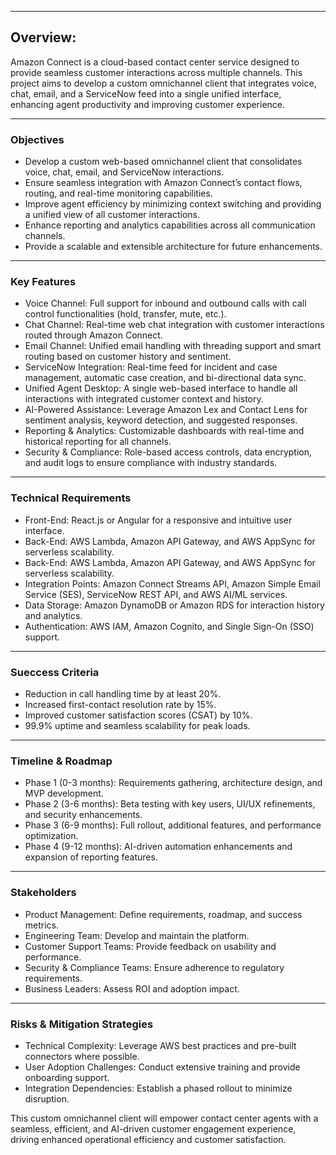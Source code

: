 

---

## Overview:

Amazon Connect is a cloud-based contact center service designed to provide seamless customer interactions across multiple channels. This project aims to develop a custom omnichannel client that integrates voice, chat, email, and a ServiceNow feed into a single unified interface, enhancing agent productivity and improving customer experience.

---

### Objectives

* Develop a custom web-based omnichannel client that consolidates voice, chat, email, and ServiceNow interactions.
* Ensure seamless integration with Amazon Connect’s contact flows, routing, and real-time monitoring capabilities.
* Improve agent efficiency by minimizing context switching and providing a unified view of all customer interactions.
* Enhance reporting and analytics capabilities across all communication channels.
* Provide a scalable and extensible architecture for future enhancements.

---

### Key Features

* Voice Channel: Full support for inbound and outbound calls with call control functionalities (hold, transfer, mute, etc.).
* Chat Channel: Real-time web chat integration with customer interactions routed through Amazon Connect.
* Email Channel: Unified email handling with threading support and smart routing based on customer history and sentiment.
* ServiceNow Integration: Real-time feed for incident and case management, automatic case creation, and bi-directional data sync.
* Unified Agent Desktop: A single web-based interface to handle all interactions with integrated customer context and history.
* AI-Powered Assistance: Leverage Amazon Lex and Contact Lens for sentiment analysis, keyword detection, and suggested responses.
* Reporting & Analytics: Customizable dashboards with real-time and historical reporting for all channels.
* Security & Compliance: Role-based access controls, data encryption, and audit logs to ensure compliance with industry standards.

---

### Technical Requirements

* Front-End: React.js or Angular for a responsive and intuitive user interface.
* Back-End: AWS Lambda, Amazon API Gateway, and AWS AppSync for serverless scalability.
* Back-End: AWS Lambda, Amazon API Gateway, and AWS AppSync for serverless scalability.
* Integration Points: Amazon Connect Streams API, Amazon Simple Email Service (SES), ServiceNow REST API, and AWS AI/ML services.
* Data Storage: Amazon DynamoDB or Amazon RDS for interaction history and analytics.
* Authentication: AWS IAM, Amazon Cognito, and Single Sign-On (SSO) support.

---

### Sueccess Criteria

* Reduction in call handling time by at least 20%.
* Increased first-contact resolution rate by 15%.
* Improved customer satisfaction scores (CSAT) by 10%.
* 99.9% uptime and seamless scalability for peak loads.

---

### Timeline & Roadmap

* Phase 1 (0-3 months): Requirements gathering, architecture design, and MVP development.
* Phase 2 (3-6 months): Beta testing with key users, UI/UX refinements, and security enhancements.
* Phase 3 (6-9 months): Full rollout, additional features, and performance optimization.
* Phase 4 (9-12 months): AI-driven automation enhancements and expansion of reporting features.

---

### Stakeholders

* Product Management: Define requirements, roadmap, and success metrics.
* Engineering Team: Develop and maintain the platform.
* Customer Support Teams: Provide feedback on usability and performance.
* Security & Compliance Teams: Ensure adherence to regulatory requirements.
* Business Leaders: Assess ROI and adoption impact.

---

### Risks & Mitigation Strategies

* Technical Complexity: Leverage AWS best practices and pre-built connectors where possible.
* User Adoption Challenges: Conduct extensive training and provide onboarding support.
* Integration Dependencies: Establish a phased rollout to minimize disruption.

This custom omnichannel client will empower contact center agents with a seamless, efficient, and AI-driven customer engagement experience, driving enhanced operational efficiency and customer satisfaction.

